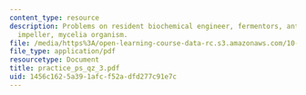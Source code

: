```yaml
---
content_type: resource
description: Problems on resident biochemical engineer, fermentors, antibiotic formation,
  impeller, mycelia organism.
file: /media/https%3A/open-learning-course-data-rc.s3.amazonaws.com/10-442-biochemical-engineering-spring-2005/1456c1625a391afcf52adfd277c91e7c_practice_ps_qz_3.pdf
file_type: application/pdf
resourcetype: Document
title: practice_ps_qz_3.pdf
uid: 1456c162-5a39-1afc-f52a-dfd277c91e7c
---
```

